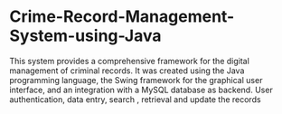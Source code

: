 # Crime-Record-Management-System-using-Java
This system provides a comprehensive framework for the digital management of criminal records. It was created using the Java programming language, the Swing framework for the graphical user interface, and an integration with a MySQL database as backend. User authentication, data entry, search , retrieval and update the records
